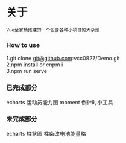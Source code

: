# 关于
    Vue全家桶搭建的一个包含各种小项目的大杂烩

### How to use 
1.git clone git@github.com:vcc0827/Demo.git <br/>
2.npm install or cnpm i <br/>
3.npm run serve <br/>

### 已完成部分
echarts 运动员能力图
moment 倒计时小工具

### 未完成部分
echarts 柱状图 柱条改电池能量格
<img :src="./assets/graphical.png">